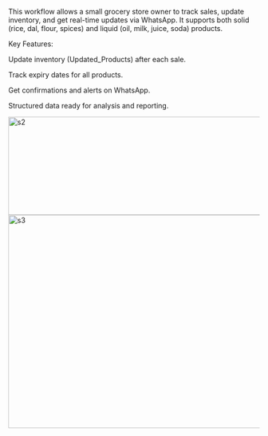 This workflow allows a small grocery store owner to track sales, update inventory, and get real-time updates via WhatsApp. It supports both solid (rice, dal, flour, spices) and liquid (oil, milk, juice, soda) products.

Key Features:

Update inventory (Updated_Products) after each sale.

Track expiry dates for all products.

Get confirmations and alerts on WhatsApp.

Structured data ready for analysis and reporting.




<img width="1158" height="197" alt="s2" src="https://github.com/user-attachments/assets/15481028-76fe-4a48-832b-9071ef3f28d8" />


<img width="1111" height="428" alt="s3" src="https://github.com/user-attachments/assets/22314bd9-4ce3-4b4c-8668-205417971de3" />

